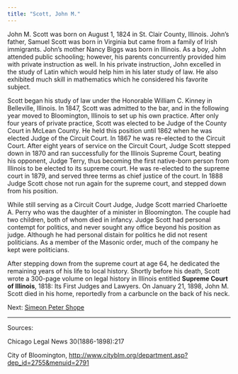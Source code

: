 ```yaml
---
title: "Scott, John M."
---
```


John M. Scott was born on August 1, 1824 in St. Clair County, Illinois. John’s father, Samuel Scott was born in Virginia but came from a family of Irish immigrants. John’s mother Nancy Biggs was born in Illinois. As a boy, John attended public schooling; however, his parents concurrently provided him with private instruction as well. In his private instruction, John excelled in the study of Latin which would help him in his later study of law. He also exhibited much skill in mathematics which he considered his favorite subject.

Scott began his study of law under the Honorable William C. Kinney in Belleville, Illinois. In 1847, Scott was admitted to the bar, and in the following year moved to Bloomington, Illinois to set up his own practice. After only four years of private practice, Scott was elected to be Judge of the County Court in McLean County. He held this position until 1862 when he was elected Judge of the Circuit Court. In 1867 he was re-elected to the Circuit Court. After eight years of service on the Circuit Court, Judge Scott stepped down in 1870 and ran successfully for the Illinois Supreme Court, beating his opponent, Judge Terry, thus becoming the first native-born person from Illinois to be elected to its supreme court. He was re-elected to the supreme court in 1879, and served three terms as chief justice of the court. In 1888 Judge Scott chose not run again for the supreme court, and stepped down from his position.

While still serving as a Circuit Court Judge, Judge Scott married Charloette A. Perry who was the daughter of a minister in Bloomington. The couple had two children, both of whom died in infancy. Judge Scott had personal contempt for politics, and never sought any office beyond his position as judge. Although he had personal distain for politics he did not resent politicians. As a member of the Masonic order, much of the company he kept were politicians.

After stepping down from the supreme court at age 64, he dedicated the remaining years of his life to local history. Shortly before his death, Scott wrote a 300-page volume on legal history in Illinois entitled __Supreme Court of Illinois__, 1818: Its First Judges and Lawyers. On January 21, 1898, John M. Scott died in his home, reportedly from a carbuncle on the back of his neck.

Next:  [Simeon Peter Shope](/legal/judges/simeonpetershope/)

---
Sources:

Chicago Legal News 30(1886-1898):217

City of Bloomington, http://www.cityblm.org/department.asp?dep_id=2755&menuid=2791
